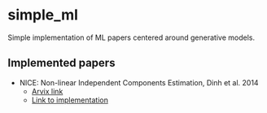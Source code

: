 # simple_ml
Simple implementation of ML papers centered around generative models. 

## Implemented papers
- NICE: Non-linear Independent Components Estimation, Dinh et al. 2014
  - [Arvix link](https://arxiv.org/abs/1410.8516)
  - [Link to implementation](./NICE)
